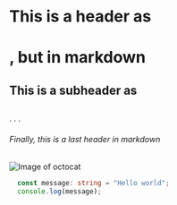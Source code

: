 # This is a header as <h1>, but in markdown
## This is a subheader as <h2>
.
.
.
###### Finally, this is a last header in markdown
![Image of octocat](https://octodex.github.com/images/yaktocat.png)
```typescript
  const message: string = "Hello world";
  console.log(message);
```
